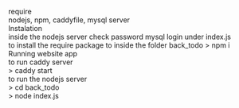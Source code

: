 require <br>
nodejs, npm, caddyfile, mysql server <br>
Instalation <br>
inside the nodejs server check password mysql login under index.js<br>
to install the require package to inside the folder back_todo \> npm i <br>
Running website app <br>
to run caddy server <br>
\> caddy start <br>
to run the nodejs server <br> 
\> cd back_todo <br>
\> node index.js <br>